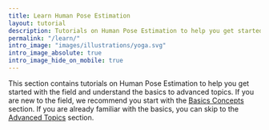 ```yaml
---
title: Learn Human Pose Estimation
layout: tutorial
description: Tutorials on Human Pose Estimation to help you get started with the field and understand the basics to advanced topics.
permalink: "/learn/"
intro_image: "images/illustrations/yoga.svg"
intro_image_absolute: true
intro_image_hide_on_mobile: true
---
```


This section contains tutorials on Human Pose Estimation to help you get started with the field and understand the basics to advanced topics. If you are new to the field, we recommend you start with the [Basics Concepts](basics) section. If you are already familiar with the basics, you can skip to the [Advanced Topics](advanced-topics) section.
